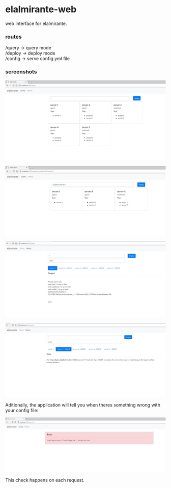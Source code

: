 # elalmirante-web
web interface for elalmirante.

### routes
/query -> query mode  
/deploy -> deploy mode  
/config -> serve config.yml file  


### screenshots
![Interface](/screenshots/interface.jpg?raw=true "Interface")

![Query](/screenshots/query.jpg?raw=true "Query")

![Deploy](/screenshots/deploy.jpg?raw=true "Deploy")

![DeployError](/screenshots/deployerror.jpg?raw=true "DeployError")

Aditionally, the application will tell you when theres something wrong with your config file:

![Error](/screenshots/error.jpg?raw=true "Error")

This check happens on each request.
